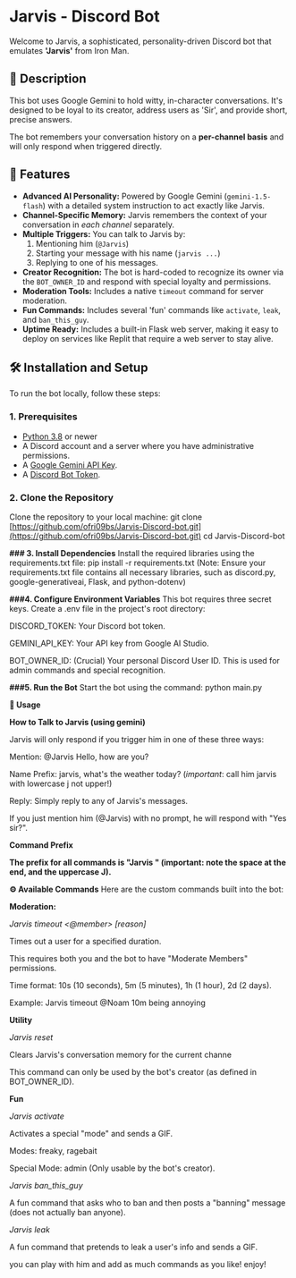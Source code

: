 # Jarvis - Discord Bot

Welcome to Jarvis, a sophisticated, personality-driven Discord bot that emulates **'Jarvis'** from Iron Man.

## 🌟 Description

This bot uses Google Gemini to hold witty, in-character conversations. It's designed to be loyal to its creator, address users as 'Sir', and provide short, precise answers.

The bot remembers your conversation history on a **per-channel basis** and will only respond when triggered directly.

## 🚀 Features

* **Advanced AI Personality:** Powered by Google Gemini (`gemini-1.5-flash`) with a detailed system instruction to act exactly like Jarvis.
* **Channel-Specific Memory:** Jarvis remembers the context of your conversation in *each channel* separately.
* **Multiple Triggers:** You can talk to Jarvis by:
    1.  Mentioning him (`@Jarvis`)
    2.  Starting your message with his name (`jarvis ...`)
    3.  Replying to one of his messages.
* **Creator Recognition:** The bot is hard-coded to recognize its owner via the `BOT_OWNER_ID` and respond with special loyalty and permissions.
* **Moderation Tools:** Includes a native `timeout` command for server moderation.
* **Fun Commands:** Includes several 'fun' commands like `activate`, `leak`, and `ban_this_guy`.
* **Uptime Ready:** Includes a built-in Flask web server, making it easy to deploy on services like Replit that require a web server to stay alive.

## 🛠️ Installation and Setup

To run the bot locally, follow these steps:

### 1. Prerequisites

* [Python 3.8](https://www.python.org/downloads/) or newer
* A Discord account and a server where you have administrative permissions.
* A [Google Gemini API Key](https://aistudio.google.com/app/apikey).
* A [Discord Bot Token](https://discord.com/developers/applications).

### 2. Clone the Repository

Clone the repository to your local machine:
git clone [https://github.com/ofri09bs/Jarvis-Discord-bot.git](https://github.com/ofri09bs/Jarvis-Discord-bot.git)
cd Jarvis-Discord-bot

**### 3. Install Dependencies**
Install the required libraries using the requirements.txt file:
pip install -r requirements.txt
(Note: Ensure your requirements.txt file contains all necessary libraries, such as discord.py, google-generativeai, Flask, and python-dotenv)

**###4. Configure Environment Variables**
This bot requires three secret keys. Create a .env file in the project's root directory:

DISCORD_TOKEN: Your Discord bot token.

GEMINI_API_KEY: Your API key from Google AI Studio.

BOT_OWNER_ID: (Crucial) Your personal Discord User ID. This is used for admin commands and special recognition.


**###5. Run the Bot**
Start the bot using the command:
python main.py

**💬 Usage**

**How to Talk to Jarvis (using gemini)**

Jarvis will only respond if you trigger him in one of these three ways:

Mention: @Jarvis Hello, how are you?

Name Prefix: jarvis, what's the weather today? (*important*: call him jarvis with lowercase j not upper!)

Reply: Simply reply to any of Jarvis's messages.

If you just mention him (@Jarvis) with no prompt, he will respond with "Yes sir?".

**Command Prefix**

**The prefix for all commands is "Jarvis " (important: note the space at the end, and the uppercase J).**

**⚙️ Available Commands**
Here are the custom commands built into the bot:

**Moderation:**
  
*Jarvis timeout <@member> <time> [reason]*

Times out a user for a specified duration.

This requires both you and the bot to have "Moderate Members" permissions.

Time format: 10s (10 seconds), 5m (5 minutes), 1h (1 hour), 2d (2 days).

Example: Jarvis timeout @Noam 10m being annoying

**Utility**

*Jarvis reset*

Clears Jarvis's conversation memory for the current channe

This command can only be used by the bot's creator (as defined in BOT_OWNER_ID).


**Fun**

*Jarvis activate <mode>*

Activates a special "mode" and sends a GIF.

Modes: freaky, ragebait

Special Mode: admin (Only usable by the bot's creator).

*Jarvis ban_this_guy*

A fun command that asks who to ban and then posts a "banning" message (does not actually ban anyone).

*Jarvis leak <name>*

A fun command that pretends to leak a user's info and sends a GIF.

you can play with him and add as much commands as you like! enjoy!
